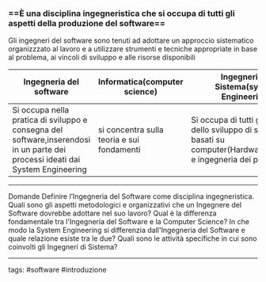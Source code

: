 ### ==È una disciplina ingegneristica che si occupa di tutti gli aspetti della produzione del software== 

Gli ingegneri del software sono tenuti ad adottare un approccio sistematico organizzzato al lavoro e a utilizzare strumenti e tecniche appropriate in base al problema, ai vincoli di sviluppo e alle risorse disponibili



| Ingegneria del software                                                                                                        | Informatica(computer science)              | Ingegneria di Sistema(system Engineering)                                                                                |
| ------------------------------------------------------------------------------------------------------------------------------ | ------------------------------------------ | ------------------------------------------------------------------------------------------------------------------------ |
| Si occupa nella pratica di sviluppo e consegna del software,inserendosi in un parte dei processi ideati dai System Engineering | si concentra sulla teoria e sui fondamenti | Si occupa di tutti gli aspetti dello sviluppo di sistemi basati su computer(Hardware,software e ingegneria dei processi) |


--- 
Domande
 Definire l’Ingegneria del Software come disciplina ingegneristica.
 Quali sono gli aspetti metodologici e organizzativi che un Ingegnere del Software dovrebbe adottare nel suo lavoro?
 Qual è la differenza fondamentale tra l'Ingegneria del Software e la Computer Science?
 In che modo la System Engineering si differenzia dall'Ingegneria del Software e quale relazione esiste tra le due?
 Quali sono le attività specifiche in cui sono coinvolti gli Ingegneri di Sistema?

---
tags:
#software #introduzione 